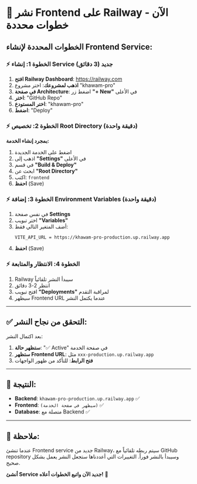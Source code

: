 # 🚀 نشر Frontend على Railway الآن - خطوات محددة

## الخطوات المحددة لإنشاء Frontend Service:

### ⚡ الخطوة 1: إنشاء Service جديد (3 دقائق)

1. **افتح Railway Dashboard**: https://railway.com
2. **اذهب لمشروعك**: اختر مشروع "khawam-pro"
3. **في صفحة Architecture**: اضغط زر **"+ New"** في الأعلى
4. **اختر**: "GitHub Repo"
5. **اختر المستودع**: "khawam-pro"
6. **اضغط**: "Deploy"

### ⚡ الخطوة 2: تخصيص Root Directory (دقيقة واحدة)

**بمجرد إنشاء الخدمة:**

1. اضغط على الخدمة الجديدة
2. اذهب إلى **"Settings"** في الأعلى
3. في قسم **"Build & Deploy"**
4. ابحث عن **"Root Directory"**
5. اكتب: `frontend`
6. **احفظ** (Save)

### ⚡ الخطوة 3: إضافة Environment Variables (دقيقة واحدة)

1. في نفس صفحة **Settings**
2. اختر تبويب **"Variables"**
3. أضف المتغير التالي فقط:
   ```
   VITE_API_URL = https://khawam-pro-production.up.railway.app
   ```
4. **احفظ** (Save)

### ⚡ الخطوة 4: الانتظار والمتابعة

1. Railway سيبدأ النشر تلقائياً
2. انتظر 2-3 دقائق
3. افتح تبويب **"Deployments"** لمراقبة التقدم
4. سيظهر Frontend URL عندما يكتمل النشر

---

## ✅ التحقق من نجاح النشر:

بعد اكتمال النشر:

1. **ستظهر حالة**: "✅ Active" في صفحة الخدمة
2. **ستظهر Frontend URL**: مثل `xxx-production.up.railway.app`
3. **فتح الرابط**: للتأكد من ظهور الواجهات

---

## 🎯 النتيجة:

- **Backend**: `khawam-pro-production.up.railway.app` ✅
- **Frontend**: `(سيظهر في صفحة الخدمة)` ✅
- **Database**: متصلة مع Backend ✅

---

## 📸 ملاحظة:

عندما تنشئ Frontend service جديد من Railway، سيتم ربطه تلقائياً مع GitHub repository وسيبدأ بالنشر فوراً. التغييرات التي أعددناها ستجعل النشر يعمل بشكل صحيح.

**أنشئ Service جديد الآن واتبع الخطوات أعلاه!** 🚀


